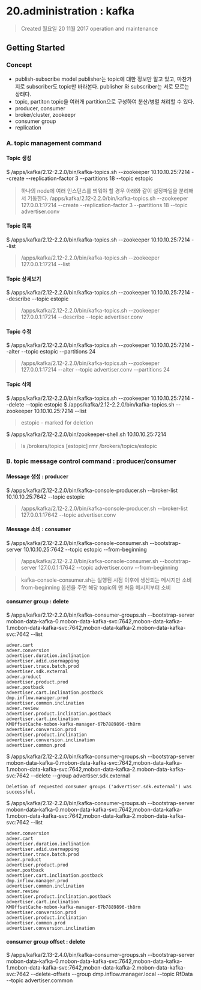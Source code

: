 # 20.administration : kafka

>Created 월요일 20 11월 2017
operation and maintenance

## Getting Started

### Concept

- publish-subscribe model
publisher는 topic에 대한 정보만 알고 있고, 마찬가지로 subscriber도 topic만 바라본다.
publisher 와 subscriber는 서로 모르는 상태다.
- topic, partiton
topic을 여러개 partition으로 구성하여 분산/병렬 처리할 수 있다.
- producer, consumer
- broker/cluster, zookeepr
- consumer group
- replication

### A. topic management command

#### Topic 생성
$ /apps/kafka/2.12-2.2.0/bin/kafka-topics.sh --zookeeper 10.10.10.25:7214 --create --replication-factor 3 --partitions 18 --topic estopic

>하나의 node에 여러 인스턴스를 띄워야 할 경우 아래와 같이 설정파일을 분리해서 기동한다.
>/apps/kafka/2.12-2.2.0/bin/kafka-topics.sh --zookeeper 127.0.0.1:17214 --create --replication-factor 3 --partitions 18 --topic advertiser.conv

#### Topic 목록
$ /apps/kafka/2.12-2.2.0/bin/kafka-topics.sh --zookeeper 10.10.10.25:7214 --list

>/apps/kafka/2.12-2.2.0/bin/kafka-topics.sh --zookeeper 127.0.0.1:17214 --list

#### Topic 상세보기
$ /apps/kafka/2.12-2.2.0/bin/kafka-topics.sh --zookeeper 10.10.10.25:7214 --describe --topic estopic

>/apps/kafka/2.12-2.2.0/bin/kafka-topics.sh --zookeeper 127.0.0.1:17214 --describe --topic advertiser.conv

#### Topic 수정
$ /apps/kafka/2.12-2.2.0/bin/kafka-topics.sh --zookeeper 10.10.10.25:7214 --alter --topic estopic --partitions 24

>/apps/kafka/2.12-2.2.0/bin/kafka-topics.sh --zookeeper 127.0.0.1:17214 --alter --topic advertiser.conv --partitions 24

#### Topic 삭제
$ /apps/kafka/2.12-2.2.0/bin/kafka-topics.sh --zookeeper 10.10.10.25:7214 --delete --topic estopic
$ /apps/kafka/2.12-2.2.0/bin/kafka-topics.sh --zookeeper 10.10.10.25:7214 --list
>estopic - marked for deletion

$ /apps/kafka/2.12-2.2.0/bin/zookeeper-shell.sh 10.10.10.25:7214
>ls /brokers/topics
[estopic]
rmr /brokers/topics/estopic

### B. topic message control command : producer/consumer

#### Message 생성 : producer

$ /apps/kafka/2.12-2.2.0/bin/kafka-console-producer.sh --broker-list 10.10.10.25:7642 --topic estopic

>/apps/kafka/2.12-2.2.0/bin/kafka-console-producer.sh --broker-list 127.0.0.1:17642 --topic advertiser.conv

#### Message 소비 : consumer

$ /apps/kafka/2.12-2.2.0/bin/kafka-console-consumer.sh --bootstrap-server 10.10.10.25:7642 --topic estopic --from-beginning

>/apps/kafka/2.12-2.2.0/bin/kafka-console-consumer.sh --bootstrap-server 127.0.0.1:17642 --topic advertiser.conv --from-beginning

>kafka-console-consumer.sh는 실행된 시점 이후에 생산되는 메시지만 소비
>from-beginning 옵션을 주면 해당 topic의 맨 처음 메시지부터 소비

#### consumer group : delete

$ /apps/kafka/2.12-2.2.0/bin/kafka-consumer-groups.sh --bootstrap-server mobon-data-kafka-0.mobon-data-kafka-svc:7642,mobon-data-kafka-1.mobon-data-kafka-svc:7642,mobon-data-kafka-2.mobon-data-kafka-svc:7642 --list
```
adver.cart
adver.conversion
advertiser.duration.inclination
advertiser.adid.usermapping
advertiser.trace.batch.prod
advertiser.sdk.external
adver.product
advertiser.product.prod
adver.postback
advertiser.cart.inclination.postback
dmp.inflow.manager.prod
advertiser.common.inclination
adver.review
advertiser.product.inclination.postback
advertiser.cart.inclination
KMOffsetCache-mobon-kafka-manager-67b7889896-th8rm
advertiser.conversion.prod
advertiser.product.inclination
advertiser.conversion.inclination
advertiser.common.prod
```

$ /apps/kafka/2.12-2.2.0/bin/kafka-consumer-groups.sh --bootstrap-server mobon-data-kafka-0.mobon-data-kafka-svc:7642,mobon-data-kafka-1.mobon-data-kafka-svc:7642,mobon-data-kafka-2.mobon-data-kafka-svc:7642 --delete --group advertiser.sdk.external
```
Deletion of requested consumer groups ('advertiser.sdk.external') was successful.
```

$ /apps/kafka/2.12-2.2.0/bin/kafka-consumer-groups.sh --bootstrap-server mobon-data-kafka-0.mobon-data-kafka-svc:7642,mobon-data-kafka-1.mobon-data-kafka-svc:7642,mobon-data-kafka-2.mobon-data-kafka-svc:7642 --list
```
adver.conversion
adver.cart
advertiser.duration.inclination
advertiser.adid.usermapping
advertiser.trace.batch.prod
adver.product
advertiser.product.prod
adver.postback
advertiser.cart.inclination.postback
dmp.inflow.manager.prod
advertiser.common.inclination
adver.review
advertiser.product.inclination.postback
advertiser.cart.inclination
KMOffsetCache-mobon-kafka-manager-67b7889896-th8rm
advertiser.conversion.prod
advertiser.product.inclination
advertiser.common.prod
advertiser.conversion.inclination
```

#### consumer group offset : delete

$ /apps/kafka/2.13-2.4.0/bin/kafka-consumer-groups.sh --bootstrap-server mobon-data-kafka-0.mobon-data-kafka-svc:7642,mobon-data-kafka-1.mobon-data-kafka-svc:7642,mobon-data-kafka-2.mobon-data-kafka-svc:7642 --delete-offsets --group dmp.inflow.manager.local --topic RfData --topic advertiser.common
